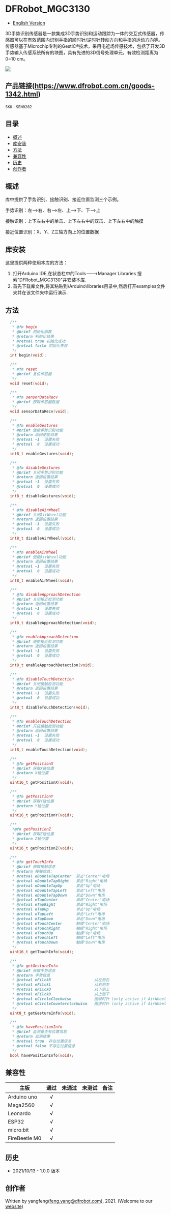 # DFRobot_MGC3130
- [English Version](./README.md)

3D手势识别传感器是一款集成3D手势识别和运动跟踪为一体的交互式传感器，传感器可以在有效范围内识别手指的顺时针/逆时针转动方向和手指的运动方向等。传感器基于Microchip专利的GestIC®技术，采用电近场传感技术，包括了开发3D手势输入传感系统所有的块图，具有先进的3D信号处理单元，有效检测距离为0~10 cm。



![](./resources/images/SEN0202.jpg)


## 产品链接(https://www.dfrobot.com.cn/goods-1342.html)

    SKU：SEN0202

## 目录

* [概述](#概述)
* [库安装](#库安装)
* [方法](#方法)
* [兼容性](#兼容性)
* [历史](#历史)
* [创作者](#创作者)

## 概述

库中提供了手势识别、接触识别、接近位置监测三个示例。

手势识别：左-->右、右-->左、上-->下、下-->上

接触识别：上下左右中的单击、上下左右中的双击、上下左右中的触摸

接近位置识别：X、Y、Z三轴方向上的位置数据

## 库安装

这里提供两种使用本库的方法：
1. 打开Arduino IDE,在状态栏中的Tools--->Manager Libraries 搜索"DFRobot_MGC3130"并安装本库.
2. 首先下载库文件,将其粘贴到\Arduino\libraries目录中,然后打开examples文件夹并在该文件夹中运行演示.


## 方法

```C++
  /**
   * @fn begin
   * @brief 初始化函数
   * @return 初始化结果
   * @retval true 初始化成功
   * @retval fasle 初始化失败
   */
  int begin(void);

  /**
   * @fn reset
   * @brief 复位传感器
   */
  void reset(void);

  /**
   * @fn sensorDataRecv
   * @brief 获取传感器数据
   */
  void sensorDataRecv(void);

  /**
   * @fn enableGestures
   * @brief 使能手势识别功能
   * @return 返回使能结果
   * @retval -1  设置失败
   * @retval  0  设置成功
   */
  int8_t enableGestures(void);

  /**
   * @fn disableGestures
   * @brief 关闭手势识别功能
   * @return 返回设置结果
   * @retval -1  设置失败
   * @retval  0  设置成功
   */
  int8_t disableGestures(void);

  /**
   * @fn disableAirWheel
   * @brief 关闭AirWheel功能
   * @return 返回设置结果
   * @retval -1  设置失败
   * @retval  0  设置成功
   */
  int8_t disableAirWheel(void);

  /**
   * @fn enableAirWheel
   * @brief 使能AirWheel功能
   * @return 返回设置结果
   * @retval -1  设置失败
   * @retval  0  设置成功
   */
  int8_t enableAirWheel(void);

  /**
   * @fn disableApproachDetection
   * @brief 关闭接近检测功能
   * @return 返回设置结果
   * @retval -1  设置失败
   * @retval  0  设置成功
   */
  int8_t disableApproachDetection(void);

  /**
   * @fn enableApproachDetection
   * @brief 使能接近检测功能
   * @return 返回设置结果
   * @retval -1  设置失败
   * @retval  0  设置成功
   */
  int8_t enableApproachDetection(void);

  /**
   * @fn disableTouchDetection
   * @brief 关闭接触检测功能
   * @return 返回设置结果
   * @retval -1  设置失败
   * @retval  0  设置成功
   */
  int8_t disableTouchDetection(void);

  /**
   * @fn enableTouchDetection
   * @brief 开启接触检测功能
   * @return 返回设置结果
   * @retval -1  设置失败
   * @retval  0  设置成功
   */
  int8_t enableTouchDetection(void);

  /**
   * @fn getPositionX
   * @brief 获取X轴位置
   * @return X轴位置
   */
  uint16_t getPositionX(void);

  /**
   * @fn getPositionY
   * @brief 获取Y轴位置
   * @return Y轴位置
   */
  uint16_t getPositionY(void);

  /**
   *@fn getPositionZ
   * @brief 获取Z轴位置
   * @return Z轴位置
   */
  uint16_t getPositionZ(void);

  /**
   * @fn getTouchInfo
   * @brief 获取接触信息
   * @return 接触信息:
   * @retval eDoubleTapCenter  双击"Center"电场
   * @retval eDoubleTapRight   双击"Right"电场
   * @retval eDoubleTapUp      双击"Up"电场
   * @retval eDoubleTapLeft    双击"Left"电场
   * @retval eDoubleTapDown    双击"Down"电场
   * @retval eTapCenter        单击"Center"电场
   * @retval eTapRight         单击"Right"电场
   * @retval eTapUp            单击"Up"电场
   * @retval eTapLeft          单击"Left"电场
   * @retval eTapDown          单击"Down"电场
   * @retval eTouchCenter      触摸"Center"电场
   * @retval eTouchRight       触摸"Right"电场
   * @retval eTouchUp          触摸"Up"电场
   * @retval eTouchLeft        触摸"Left"电场
   * @retval eTouchDown        触摸"Down"电场
   */
  uint16_t getTouchInfo(void);

  /**
   * @fn getGestureInfo
   * @brief 获取手势信息
   * @return 手势信息
   * @retval eFilckR                   从左到右
   * @retval eFilckL                   从右到左
   * @retval eFilckU                   从下到上
   * @retval eFilckD                   从上到下
   * @retval eCircleClockwise          圈顺时针 (only active if AirWheel disabled)
   * @retval eCircleCounterclockwise   圈逆时针 (only active if AirWheel disabled)
   */
  uint8_t getGestureInfo(void);

  /**
   * @fn havePositionInfo
   * @brief 监测是否有位置信息
   * @return 监测结果
   * @retval true  存在位置信息
   * @retval false 不存在位置信息
   */
  bool havePositionInfo(void);
```

## 兼容性

| 主板          | 通过 | 未通过 | 未测试 | 备注 |
| ------------- | :--: | :----: | :----: | ---- |
| Arduino uno   |  √   |        |        |      |
| Mega2560      |  √   |        |        |      |
| Leonardo      |  √   |        |        |      |
| ESP32         |  √   |        |        |      |
| micro:bit     |  √   |        |        |      |
| FireBeetle M0 |  √   |        |        |      |


## 历史

- 2021/10/13 - 1.0.0 版本


## 创作者

Written by yangfeng(feng.yang@dfrobot.com), 2021. (Welcome to our [website](https://www.dfrobot.com/))
